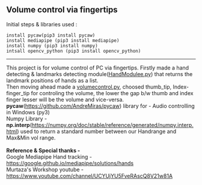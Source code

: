 ## Volume control via fingertips
Initial steps & libraries used :

    install pycaw(pip3 install pycaw)
    install mediapipe (pip3 install mediapipe)
    install numpy (pip3 install numpy)
    intsall opencv_python (pip3 install opencv_python)
    
<hr>

This project is for volume control of PC via fingertips. Firstly made a hand detecting & landmarks detecting module(<a href="https://github.com/jainharshit3107/Advance-ComputerVision/blob/master/VolumeControl/HandModulee.py" >HandModulee.py</a>) that returns the landmark positions of hands as a list.<br>
Then moving ahead made a <a href="https://github.com/jainharshit3107/Advance-ComputerVision/blob/master/VolumeControl/VolumeControl.py" >volumecontrol.py</a>, choosed thumb_tip, Index-finger_tip for controling the volume, the lower the gap b/w thumb and index finger lesser will be the volume and vice-versa.<br>
<b>pycaw</b>(https://github.com/AndreMiras/pycaw) library for - Audio controlling in Windows (py3)<br> Numpy Library - <b>np.interp</b>(https://numpy.org/doc/stable/reference/generated/numpy.interp.html) used to return a standard number between our Handrange and Max&Min vol range.<br>
<br>
<b>Reference & Special thanks - </b> <br>
Google Mediapipe Hand tracking - https://google.github.io/mediapipe/solutions/hands <br>
Murtaza's Workshop youtube - https://www.youtube.com/channel/UCYUjYU5FveRAscQ8V21w81A

